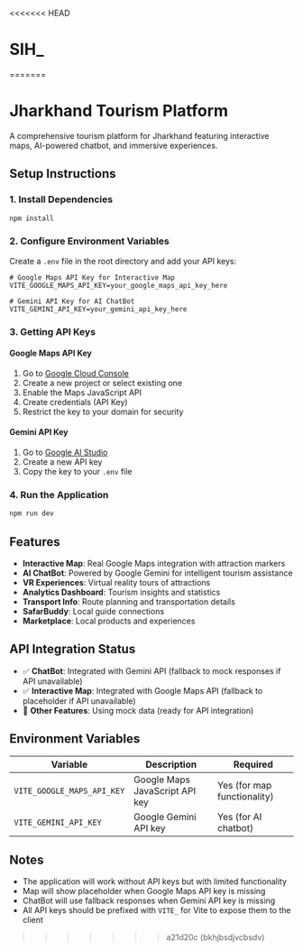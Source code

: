 <<<<<<< HEAD
# SIH_
=======
# Jharkhand Tourism Platform

A comprehensive tourism platform for Jharkhand featuring interactive maps, AI-powered chatbot, and immersive experiences.

## Setup Instructions

### 1. Install Dependencies
```bash
npm install
```

### 2. Configure Environment Variables
Create a `.env` file in the root directory and add your API keys:

```env
# Google Maps API Key for Interactive Map
VITE_GOOGLE_MAPS_API_KEY=your_google_maps_api_key_here

# Gemini API Key for AI ChatBot  
VITE_GEMINI_API_KEY=your_gemini_api_key_here
```

### 3. Getting API Keys

#### Google Maps API Key
1. Go to [Google Cloud Console](https://console.cloud.google.com/)
2. Create a new project or select existing one
3. Enable the Maps JavaScript API
4. Create credentials (API Key)
5. Restrict the key to your domain for security

#### Gemini API Key
1. Go to [Google AI Studio](https://makersuite.google.com/app/apikey)
2. Create a new API key
3. Copy the key to your `.env` file

### 4. Run the Application
```bash
npm run dev
```

## Features

- **Interactive Map**: Real Google Maps integration with attraction markers
- **AI ChatBot**: Powered by Google Gemini for intelligent tourism assistance
- **VR Experiences**: Virtual reality tours of attractions
- **Analytics Dashboard**: Tourism insights and statistics
- **Transport Info**: Route planning and transportation details
- **SafarBuddy**: Local guide connections
- **Marketplace**: Local products and experiences

## API Integration Status

- ✅ **ChatBot**: Integrated with Gemini API (fallback to mock responses if API unavailable)
- ✅ **Interactive Map**: Integrated with Google Maps API (fallback to placeholder if API unavailable)
- 🔄 **Other Features**: Using mock data (ready for API integration)

## Environment Variables

| Variable | Description | Required |
|----------|-------------|----------|
| `VITE_GOOGLE_MAPS_API_KEY` | Google Maps JavaScript API key | Yes (for map functionality) |
| `VITE_GEMINI_API_KEY` | Google Gemini API key | Yes (for AI chatbot) |

## Notes

- The application will work without API keys but with limited functionality
- Map will show placeholder when Google Maps API key is missing
- ChatBot will use fallback responses when Gemini API key is missing
- All API keys should be prefixed with `VITE_` for Vite to expose them to the client
>>>>>>> a21d20c (bkhjbsdjvcbsdv)
